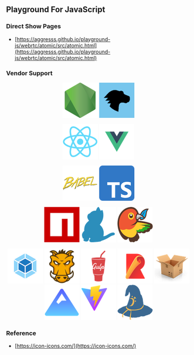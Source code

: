 ## Playground For JavaScript

### Direct Show Pages

- [https://aggresss.github.io/playground-js/webrtc/atomic/src/atomic.html](https://aggresss.github.io/playground-js/webrtc/atomic/src/atomic.html)

### Vendor Support

<p align="center">
  <a href="https://nodejs.org/"><img src="./images/nodejs_icon.png" alt="nodejs"></a>
  <a href="https://developer.mozilla.org/"><img src="./images/mdn_icon.png" alt="mdn"></a>
</p>

<p align="center">
  <a href="https://reactjs.org/"><img src="./images/react_icon.png" alt="react"></a>
  <a href="https://vuejs.org/"><img src="./images/vue_icon.png" alt="vue"></a>
</p>

<p align="center">
  <a href="https://babeljs.io/"><img src="./images/babel_icon.png" alt="babel"></a>
  <a href="https://www.typescriptlang.org/"><img src="./images/typescript_icon.png" alt="typescript"></a>
</p>

<p align="center">
  <a href="https://www.npmjs.com/"><img src="./images/npm_icon.png" alt="npm"></a>
  <a href="https://yarnpkg.com/"><img src="./images/yarn_icon.png" alt="yarn"></a>
  <a href="https://bower.io/"><img src="./images/bower_icon.png" alt="bower"></a>
</p>

<p align="center">
  <a href="https://webpack.js.org/"><img src="./images/webpack_icon.png" alt="webpack"></a>
  <a href="https://gruntjs.com/"><img src="./images/grunt_icon.png" alt="grunt"></a>
  <a href="https://gulpjs.com/"><img src="./images/gulp_icon.png" alt="gulp"></a>
  <a href="https://rollupjs.org/"><img src="./images/rollup_icon.png" alt="rollup"></a>
  <a href="https://parceljs.org/"><img src="./images/parcel_icon.png" alt="parcel"></a>
  <a href="https://www.snowpack.dev/"><img src="./images/snowpack_icon.png" alt="snowpack"></a>
  <a href="https://vitejs.dev/"><img src="./images/vite_icon.png" alt="vite"></a>
  <a href="https://browserify.org/"><img src="./images/browserify_icon.png" alt="browserify"></a>
</p>

### Reference

- [https://icon-icons.com/](https://icon-icons.com/)
